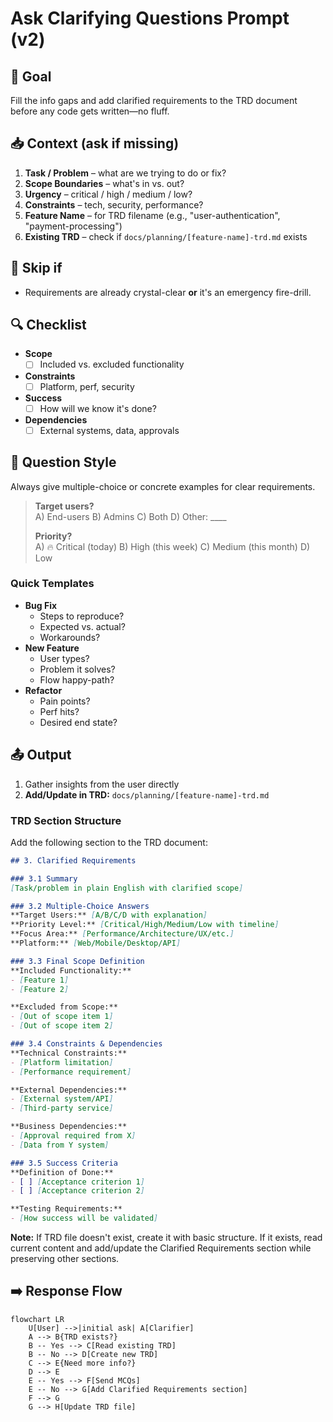 # Ask Clarifying Questions Prompt (v2)

## 🎯 Goal
Fill the info gaps and add clarified requirements to the TRD document before any code gets written—no fluff.

## 📥 Context (ask if missing)
1. **Task / Problem** – what are we trying to do or fix?
2. **Scope Boundaries** – what's in vs. out?
3. **Urgency** – critical / high / medium / low?
4. **Constraints** – tech, security, performance?
5. **Feature Name** – for TRD filename (e.g., "user-authentication", "payment-processing")
6. **Existing TRD** – check if `docs/planning/[feature-name]-trd.md` exists

## 🚦 Skip if
- Requirements are already crystal-clear **or** it's an emergency fire-drill.

## 🔍 Checklist
- **Scope**  
  - [ ] Included vs. excluded functionality  
- **Constraints**  
  - [ ] Platform, perf, security  
- **Success**  
  - [ ] How will we know it's done?  
- **Dependencies**  
  - [ ] External systems, data, approvals  

## 💬 Question Style
Always give multiple-choice or concrete examples for clear requirements.

> **Target users?**  
> A) End-users B) Admins C) Both D) Other: ____  
>
> **Priority?**  
> A) 🔥 Critical (today) B) High (this week) C) Medium (this month) D) Low

### Quick Templates
- **Bug Fix**  
  - Steps to reproduce?  
  - Expected vs. actual?  
  - Workarounds?  
- **New Feature**  
  - User types?  
  - Problem it solves?  
  - Flow happy-path?  
- **Refactor**  
  - Pain points?  
  - Perf hits?  
  - Desired end state?

## 📤 Output
1. Gather insights from the user directly
2. **Add/Update in TRD:** `docs/planning/[feature-name]-trd.md`

### TRD Section Structure
Add the following section to the TRD document:

```markdown
## 3. Clarified Requirements

### 3.1 Summary
[Task/problem in plain English with clarified scope]

### 3.2 Multiple-Choice Answers
**Target Users:** [A/B/C/D with explanation]
**Priority Level:** [Critical/High/Medium/Low with timeline]
**Focus Area:** [Performance/Architecture/UX/etc.]
**Platform:** [Web/Mobile/Desktop/API]

### 3.3 Final Scope Definition
**Included Functionality:**
- [Feature 1]
- [Feature 2]

**Excluded from Scope:**
- [Out of scope item 1]
- [Out of scope item 2]

### 3.4 Constraints & Dependencies
**Technical Constraints:**
- [Platform limitation]
- [Performance requirement]

**External Dependencies:**
- [External system/API]
- [Third-party service]

**Business Dependencies:**
- [Approval required from X]
- [Data from Y system]

### 3.5 Success Criteria
**Definition of Done:**
- [ ] [Acceptance criterion 1]
- [ ] [Acceptance criterion 2]

**Testing Requirements:**
- [How success will be validated]
```

**Note:** If TRD file doesn't exist, create it with basic structure. If it exists, read current content and add/update the Clarified Requirements section while preserving other sections.

## ➡️ Response Flow
```mermaid
flowchart LR
    U[User] -->|initial ask| A[Clarifier]
    A --> B{TRD exists?}
    B -- Yes --> C[Read existing TRD]
    B -- No --> D[Create new TRD]
    C --> E{Need more info?}
    D --> E
    E -- Yes --> F[Send MCQs]
    E -- No --> G[Add Clarified Requirements section]
    F --> G
    G --> H[Update TRD file]
```
